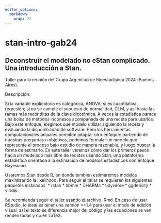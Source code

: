```yaml
---
editor_options: 
  markdown: 
    wrap: 72
---
```


# stan-intro-gab24

## Deconstruir el modelado no eStan complicado. Una introducción a Stan.

Taller para la reunión del Grupo Argentino de Bioestadística 2024
(Buenos Aires).

Descripción:

Si la variable explicatoria es categórica, ANOVA; si es cuantitativa,
regresión; si no se cumple el supuesto de normalidad, GLM, y así hasta
las ramas más recónditas de la clave dicotómica. A veces la estadística
parece una bolsa de métodos inconexos acompañada de una receta para
usarlos. Bajo este enfoque, elegimos qué modelo utilizar siguiendo la
receta y evaluando la disponibilidad de software. Pero las herramientas
computacionales actuales permiten adoptar otro enfoque: partiendo de
nuestras preguntas u objetivos, podemos formular un modelo que
represente el proceso bajo estudio de manera razonable, y luego buscar
la forma de estimarlo. En este taller veremos cómo dar los primeros
pasos hacia un modelado más libre de recetas usando Stan, una plataforma
estadística orientada a la estimación de modelos estadísticos con
enfoque Bayesiano.

Usaremos Stan desde R, en donde también estimaremos modelos maximizando
la likelihood. Para seguir el taller se requieren los siguientes
paquetes instalados: \* rstan \* bbmle \* DHARMa \* tidyverse \*
ggdensity \* viridis

Se recomienda seguir el taller usando el archivo .Rmd. En caso de usar
RStudio, lo ideal es tener una versión \>=1.4 para usar el modo de
edición visual, así el texto se diferencia mejor del código y las
ecuaciones se ven renderizadas y no en LaTeX.
